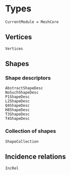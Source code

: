 # Types

```@meta
CurrentModule = MeshCore
```

## Vertices

```@docs
Vertices
```

## Shapes

### Shape descriptors
```@docs
AbstractShapeDesc
NoSuchShapeDesc
P1ShapeDesc
L2ShapeDesc
Q4ShapeDesc
H8ShapeDesc
T3ShapeDesc
T4ShapeDesc
```

### Collection of shapes
```@docs
ShapeCollection
```

## Incidence relations

```@docs
IncRel
```
